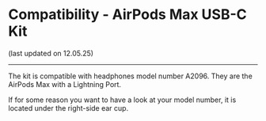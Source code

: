 # Compatibility - AirPods Max USB-C Kit
(last updated on 12.05.25)
___
The kit is compatible with headphones model number A2096. They are the AirPods Max with a Lightning Port. 

If for some reason you want to have a look at your model number, it is located under the right-side ear cup.